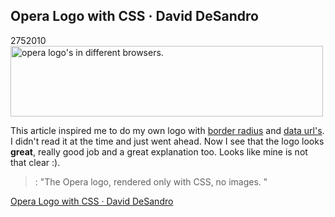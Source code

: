 <article><h1>Opera Logo with CSS ·  David DeSandro</h1><time><span class="day">27</span><span class="month">5</span><span class="year">2010</span></time><img src="http://wnas.nl/user/files/4421737904_be9672475e_20100527074604.jpg" alt="opera logo's in different browsers." title="4421737904_be9672475e.jpg" border="0" width="500" height="113" /><p>This article inspired me to do my own logo with <a href="http://wnas.nl/wnas-logo-in-css3">border radius</a> and <a href="http://wnas.nl/wnas-logo-in-data-url">data url's</a>. I didn't read it at the time and just went ahead. Now I see that the logo looks <strong>great</strong>, really good job and a great explanation too. Looks like mine is not that clear :).</p><blockquote><p>: "The Opera logo, rendered only with CSS, no images. "</p></blockquote><p><a href="http://desandro.com/articles/opera-logo-css/">Opera Logo with CSS ·  David DeSandro</a></p></article>